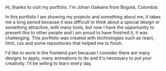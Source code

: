 Hi, thanks to visit my portfolio. I'm Johan Galeano from Bogotá, Colombia.

In this portfolio I am showing my projects and something about me, it takes me a long period because it was difficult to think about a special design or something attractive, with many tools, but now I have the opportunity to present this to other people and I am proud to have finished it, it was challenging. This portfolio was created with technologies such as react, html, css and some repositories that helped me to finish.

I'd like to work in the frontend part because I consider there are many designs to apply, many animations to do and it's necessary to put your creativity. I'll be willing to learn every day.
